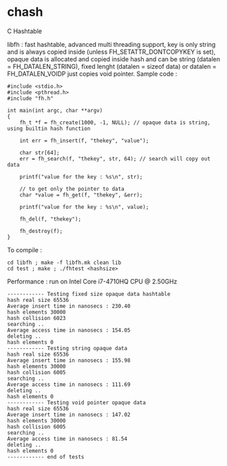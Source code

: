 # chash
C Hashtable

libfh : fast hashtable, advanced multi threading support, key is only string and is always copied inside (unless FH_SETATTR_DONTCOPYKEY is set), 
opaque data is allocated and copied inside hash and can be string (datalen = FH_DATALEN_STRING), fixed lenght (datalen = sizeof data) or datalen = FH_DATALEN_VOIDP just copies void pointer.
Sample code :

```
#include <stdio.h>
#include <pthread.h>
#include "fh.h"

int main(int argc, char **argv)
{
    fh_t *f = fh_create(1000, -1, NULL); // opaque data is string, using builtin hash function

    int err = fh_insert(f, "thekey", "value");

    char str[64];
    err = fh_search(f, "thekey", str, 64); // search will copy out data

    printf("value for the key : %s\n", str);

	// to get only the pointer to data
	char *value = fh_get(f, "thekey", &err);

    printf("value for the key : %s\n", value);

    fh_del(f, "thekey");

    fh_destroy(f);
}

```
To compile :

```
cd libfh ; make -f libfh.mk clean lib
cd test ; make ; ./fhtest <hashsize>
```

Performance : run on Intel Core i7-4710HQ CPU @ 2.50GHz

```
------------ Testing fixed size opaque data hashtable 
hash real size 65536
Average insert time in nanosecs : 230.40
hash elements 30000
hash collision 6023
searching ..
Average access time in nanosecs : 154.05
deleting ..
hash elements 0
------------ Testing string opaque data 
hash real size 65536
Average insert time in nanosecs : 155.98
hash elements 30000
hash collision 6005
searching ..
Average access time in nanosecs : 111.69
deleting ..
hash elements 0
------------ Testing void pointer opaque data 
hash real size 65536
Average insert time in nanosecs : 147.02
hash elements 30000
hash collision 6005
searching ..
Average access time in nanosecs : 81.54
deleting ..
hash elements 0
------------ end of tests 
```

